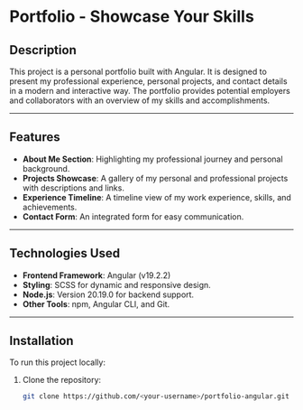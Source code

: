 # **Portfolio - Showcase Your Skills**

## **Description**
This project is a personal portfolio built with Angular. It is designed to present my professional experience, personal projects, and contact details in a modern and interactive way. The portfolio provides potential employers and collaborators with an overview of my skills and accomplishments.

---

## **Features**
- **About Me Section**: Highlighting my professional journey and personal background.
- **Projects Showcase**: A gallery of my personal and professional projects with descriptions and links.
- **Experience Timeline**: A timeline view of my work experience, skills, and achievements.
- **Contact Form**: An integrated form for easy communication.

---

## **Technologies Used**
- **Frontend Framework**: Angular (v19.2.2)
- **Styling**: SCSS for dynamic and responsive design.
- **Node.js**: Version 20.19.0 for backend support.
- **Other Tools**: npm, Angular CLI, and Git.

---

## **Installation**
To run this project locally:

1. Clone the repository:
   ```bash
   git clone https://github.com/<your-username>/portfolio-angular.git
